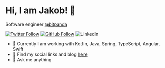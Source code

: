 # Hi, I am Jakob! 👋

Software engineer [@bitpanda](https://twitter.com/bitpanda)

[![Twitter Follow](https://img.shields.io/twitter/follow/thejakeio?style=social&logo=twitter)](https://twitter.com/thejakeio) [![GitHub Follow](https://img.shields.io/github/followers/jakob-fiegerl?style=social&logo=github)](https://github.com/jakob-fiegerl) ![LinkedIn](https://img.shields.io/badge/linkedin-%230077B5.svg?style=for-the-badge&logo=linkedin&logoColor=white)

- 🏢 Currently I am working with Kotlin, Java, Spring, TypeScript, Angular, Swift
- 📖 Find my social links and blog [here](https://bio.link/thejakeio)
- 💬 Ask me anything



